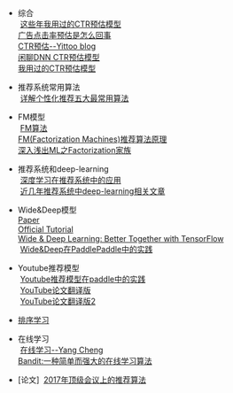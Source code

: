 
+ 综合  
  [这些年我用过的CTR预估模型](http://www.infosec-wiki.com/?p=316621)  
  [广告点击率预估是怎么回事](https://cn.linkedin.com/pulse/%E5%B9%BF%E5%91%8A%E7%82%B9%E5%87%BB%E7%8E%87%E9%A2%84%E4%BC%B0%E6%98%AF%E6%80%8E%E4%B9%88%E5%9B%9E%E4%BA%8B-chen-ouyang)  
  [CTR预估--Yittoo blog](http://www.yittoo.com/blog/index.php/tag/ctr/)  
  [闲聊DNN CTR预估模型](http://www.52cs.org/?p=1046)  
  [我用过的CTR预估模型](http://ju.outofmemory.cn/entry/323523)  

+ 推荐系统常用算法  
  [详解个性化推荐五大最常用算法](https://zhuanlan.zhihu.com/p/27768663)  


+ FM模型  
  [FM算法](http://blog.csdn.net/google19890102/article/details/45532745)  
  [FM(Factorization Machines)推荐算法原理](http://www.cnblogs.com/pinard/p/6370127.html)  
  [深入浅出ML之Factorization家族](http://www.52caml.com/head_first_ml/ml-chapter9-factorization-family/)  
  
 
+ 推荐系统和deep-learning  
  [深度学习在推荐系统中的应用](https://zhuanlan.zhihu.com/p/27231244)  
  [近几年推荐系统中deep-learning相关文章](http://shuaizhang.tech/2017/07/28/Summary-of-Recommender-System-Surveys-in-recent-years/)  
   
   
+ Wide&Deep模型  
  [Paper](http://delivery.acm.org/10.1145/2990000/2988454/p7-cheng.pdf?ip=180.76.13.8&id=2988454&acc=OA&key=4D4702B0C3E38B35%2E4D4702B0C3E38B35%2E4D4702B0C3E38B35%2E5945DC2EABF3343C&CFID=954429471&CFTOKEN=89666912&__acm__=1498911787_8e7a630fecd50447d197a89409c9eb92)  
  [Official Tutorial](https://www.tensorflow.org/tutorials/wide_and_deep)  
  [Wide & Deep Learning: Better Together with TensorFlow](https://research.googleblog.com/2016/06/wide-deep-learning-better-together-with.html)  
  [Wide&Deep在PaddlePaddle中的实践](http://models.paddlepaddle.org/2017/05/24/ctr-README.html)  

+ Youtube推荐模型  
  [Youtube推荐模型在paddle中的实践](http://book.paddlepaddle.org/index.cn.html)  
  [YouTube论文翻译版](http://baguadi.com/articles/O014171T.html)  
  [YouTube论文翻译版2](http://chuansong.me/n/1599281452163)  
  
+ [排序学习](http://models.paddlepaddle.org/2017/04/21/ltr-README.html)
+ 在线学习  
  [在线学习--Yang Cheng](http://wxwidget.github.io/blog/2014/01/24/online-learning-survey/)   
  [Bandit:一种简单而强大的在线学习算法](http://blog.findshine.com/2015/01/03/bandit.html)  


+ [论文] 
  [2017年顶级会议上的推荐算法](https://zhuanlan.zhihu.com/p/28210449)  
  
  
  
  
  

